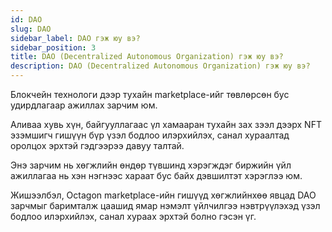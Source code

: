 ```yaml
---
id: DAO
slug: DAO
sidebar_label: DAO гэж юу вэ?
sidebar_position: 3
title: DAO (Decentralized Autonomous Organization) гэж юу вэ?
description: DAO (Decentralized Autonomous Organization) гэж юу вэ?
---
```


Блокчейн технологи дээр тухайн marketplace-ийг төвлөрсөн бус удирдлагаар ажиллах зарчим юм. 

Аливаа хувь хүн, байгууллагаас үл хамааран тухайн зах зээл дээрх NFT эзэмшигч гишүүн бүр үзэл бодлоо илэрхийлэх, санал хураалтад оролцох эрхтэй гэдгээрээ давуу талтай. 

Энэ зарчим нь хөгжлийн өндөр түвшинд хэрэгждэг биржийн үйл ажиллагаа нь хэн нэгнээс хараат бус байх дэвшилтэт хэрэглээ юм. 

Жишээлбэл, Octagon marketplace-ийн гишүүд хөгжлийнхөө явцад DAO зарчмыг баримталж цаашид ямар нэмэлт үйлчилгээ нэвтрүүлэхэд үзэл бодлоо илэрхийлэх, санал хураах эрхтэй болно гэсэн үг.